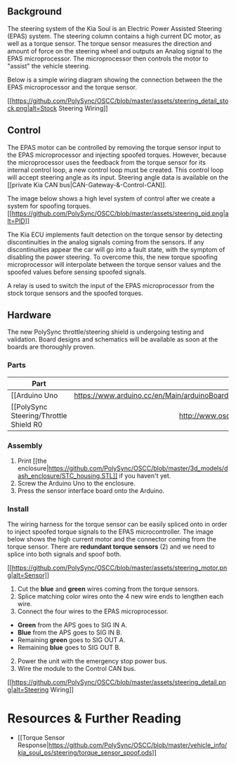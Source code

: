 ## Background

The steering system of the Kia Soul is an Electric Power Assisted Steering (EPAS) system. The steering column contains a high current DC motor, as well as a torque sensor. The torque sensor measures the direction and amount of force on the steering wheel and outputs an Analog signal to the EPAS microprocessor. The microprocessor then controls the motor to "assist" the vehicle steering.

Below is a simple wiring diagram showing the connection between the the EPAS microprocessor and the torque sensor.

[[https://github.com/PolySync/OSCC/blob/master/assets/steering_detail_stock.png|alt=Stock Steering Wiring]]

## Control


The EPAS motor can be controlled by removing the torque sensor input to the EPAS microprocessor and injecting spoofed torques. However, because the microprocessor uses the feedback from the torque sensor for its internal control loop, a new control loop must be created. This control loop will accept steering angle as its input. Steering angle data is available on the [[private Kia CAN bus|CAN-Gateway-&-Control-CAN]].

The image below shows a high level system of control after we create a system for spoofing torques.
[[https://github.com/PolySync/OSCC/blob/master/assets/steering_pid.png|alt=PID]]

The Kia ECU implements fault detection on the torque sensor by detecting discontinuities in the analog signals coming from the sensors. If any discontinuities appear the car will go into a fault state, with the symptom of disabling the power steering. To overcome this, the new torque spoofing microprocessor will interpolate between the torque sensor values and the spoofed values before sensing spoofed signals.

A relay is used to switch the input of the EPAS microprocessor from the stock torque sensors and the spoofed torques.

## Hardware

The new PolySync throttle/steering shield is undergoing testing and validation. Board designs and schematics will be available as soon at the boards are thoroughly proven. 


### Parts

| Part          | Price  |
| ------------- | -----:|
| [[Arduino Uno|https://www.arduino.cc/en/Main/arduinoBoardUno]]      | $24.95 |
| [[PolySync Steering/Throttle Shield R0|http://www.oscc.io]]      | TBD |


### Assembly

1. Print [[the enclosure|https://github.com/PolySync/OSCC/blob/master/3d_models/dash_enclosure/STC_housing.STL]] if you haven't yet.
2. Screw the Arduino Uno to the enclosure.
3. Press the sensor interface board onto the Arduino.

### Install

The wiring harness for the torque sensor can be easily spliced onto in order to inject spoofed torque signals to the EPAS microcontroller. The image below shows the high current motor and the connector coming from the torque sensor. There are **redundant torque sensors** (2) and we need to splice into both signals and spoof both.

[[https://github.com/PolySync/OSCC/blob/master/assets/steering_motor.png|alt=Sensor]]






1. Cut the **blue** and **green** wires coming from the torque sensors.
2. Splice matching color wires onto the 4 new wire ends to lengthen each wire.
3. Connect the four wires to the EPAS microprocessor.
 * **Green** from the APS goes to SIG IN A.
 * **Blue** from the APS goes to SIG IN B.
 * Remaining **green** goes to SIG OUT A.
 * Remaining **blue** goes to SIG OUT B.
2. Power the unit with the emergency stop power bus.
3. Wire the module to the Control CAN bus.

[[https://github.com/PolySync/OSCC/blob/master/assets/steering_detail.png|alt=Steering Wiring]]

# Resources & Further Reading
- [[Torque Sensor Response|https://github.com/PolySync/OSCC/blob/master/vehicle_info/kia_soul_ps/steering/torque_sensor_spoof.ods]]
